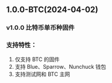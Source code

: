 ## 1.0.0-BTC(2024-04-02)

### v1.0.0 比特币单币种固件

### 支持特性：
1. 仅支持 BTC 的固件
2. 支持 Blue、Sparrow、Nunchuck 钱包
3. 支持测试网和 BTC 主网